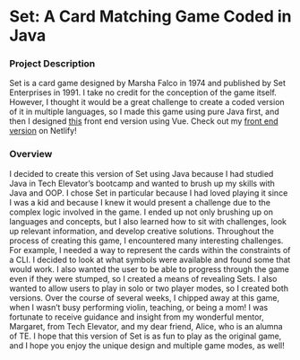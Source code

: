 # Set: A Card Matching Game Coded in Java

### Project Description

Set is a card game designed by Marsha Falco in 1974 and published by Set Enterprises in 1991. I take no credit for the conception of the game itself. However, I thought it would be a great challenge to create a coded version of it in multiple languages, so I made this game using pure Java first, and then I designed [this](https://github.com/Anna-Okada/vue-set-game) front end version using Vue. Check out my [front end version](https://jocular-praline-bd2d89.netlify.app) on Netlify!

### Overview

I decided to create this version of Set using Java because I had studied Java in Tech Elevator’s bootcamp and wanted to brush up my skills with Java and OOP. I chose Set in particular because I had loved playing it since I was a kid and because I knew it would present a challenge due to the complex logic involved in the game. I ended up not only brushing up on languages and concepts, but I also learned how to sit with challenges, look up relevant information, and develop creative solutions.
Throughout the process of creating this game, I encountered many interesting challenges. For example, I needed a way to represent the cards within the constraints of a CLI. I decided to look at what symbols were available and found some that would work. I also wanted the user to be able to progress through the game even if they were stumped, so I created a means of revealing Sets. I also wanted to allow users to play in solo or two player modes, so I created both versions.
Over the course of several weeks, I chipped away at this game, when I wasn’t busy performing violin, teaching, or being a mom! I was fortunate to receive guidance and insight from my wonderful mentor, Margaret, from Tech Elevator, and my dear friend, Alice, who is an alumna of TE.
I hope that this version of Set is as fun to play as the original game, and I hope you enjoy the unique design and multiple game modes, as well!